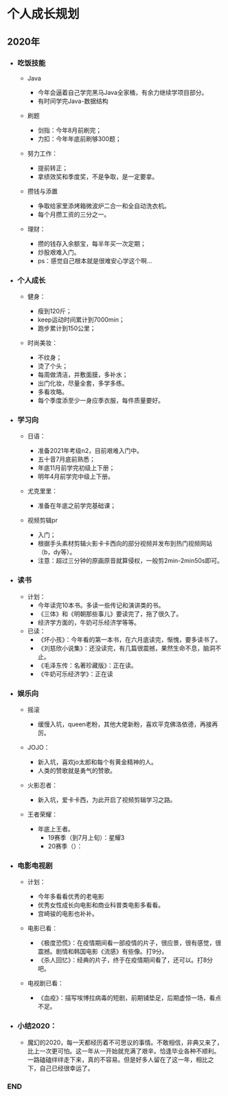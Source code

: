 # 个人成长规划


## 2020年
- ### 吃饭技能
  - Java
    - 今年会逼着自己学完黑马Java全家桶，有余力继续学项目部分。
    - 有时间学完Java-数据结构
  
  - 刷题
    - 剑指：今年8月前刷完；
    - 力扣：今年年底前刷够300题；

  - 努力工作：
    - 提前转正；
    - 拿绩效奖和季度奖，不是争取，是一定要拿。
    
  - 攒钱与添置
    - 争取给家里添烤箱微波炉二合一和全自动洗衣机。
    - 每个月攒工资的三分之一。
    
  - 理财：
    - 攒的钱存入余额宝，每半年买一次定期；
    - 炒股艰难入门。
    - ps：感觉自己根本就是很难安心学这个啊...
    
    
    
- ### 个人成长
  - 健身：
    - 瘦到120斤；
    - keep运动时间累计到7000min；
    - 跑步累计到150公里；
    
  - 时尚美妆：
    - 不纹身；
    - 烫了个头；
    - 每周做清洁，并敷面膜，多补水；
    - 出门化妆，尽量全套，多学多练。
    - 多看攻略。
    - 每个季度添至少一身应季衣服，每件质量要好。
    
    
    
- ### 学习向
  - 日语：
    - 准备2021年考级n2，目前艰难入门中。
    - 五十音7月底前熟悉；
    - 年底11月前学完初级上下册；
    - 明年4月前学完中级上下册。
    
  - 尤克里里：
    - 准备在年底之前学完基础课；

  - 视频剪辑pr  
    - 入门；
    - 根据手头素材剪辑火影卡卡西向的部分视频并发布到热门视频网站（b，dy等）。
    - 注意：超过三分钟的原画原音就算侵权，一般剪2min-2min50s即可。



- ### 读书
  - 计划：
    - 今年读完10本书。多读一些传记和演讲类的书。
    - 《三体》和《明朝那些事儿》要读完了，拖了很久了。
    - 经济学方面的，牛奶可乐经济学等等。
  - 已读：
    - 《坏小孩》：今年看的第一本书，在六月底读完，惭愧，要多读书了。
    - 《刘慈欣小说集》：还没读完，有几篇很震撼，果然生命不息，脑洞不止。
    - 《毛泽东传：名著珍藏版》：正在读。
    - 《牛奶可乐经济学》：正在读
  
  
  
- ### 娱乐向
  - 摇滚
    - 缓慢入坑，queen老粉，其他大佬新粉，喜欢平克佛洛依德，再接再厉。
    
  - JOJO：
    - 新入坑，喜欢jo太郎和每个有黄金精神的人。
    - 人类的赞歌就是勇气的赞歌。
    
  - 火影忍者：
    - 新入坑，爱卡卡西，为此开启了视频剪辑学习之路。
    
  - 王者荣耀：
    - 年底上王者。
      - 19赛季（到7月上旬）：星耀3
      - 20赛季（）：
    
    
    
- ### 电影电视剧
  - 计划：
    - 今年多看看优秀的老电影
    - 优秀女性成长向电影和商业科普类电影多看看。
    - 宫崎骏的电影也补补。
    
  - 电影已看：
    - 《极度恐慌》：在疫情期间看一部疫情的片子，很应景，很有感觉，很震撼。剧情和韩国电影《流感》有些像。打9分。
    - 《杀人回忆》：经典的片子，终于在疫情期间看了，还可以。打8分吧。
    
  - 电视剧已看：
    - 《血疫》：描写埃博拉病毒的短剧，前期铺垫足，后期虚惊一场，看点不足。
    
    
    
- ### 小结2020：
  - 魔幻的2020，每一天都经历着不可思议的事情。不敢相信，非典又来了，比上一次更可怕。这一年从一开始就充满了艰辛。恰逢毕业各种不顺利。一路磕磕绊绊走下来，真的不容易。但是好多人留在了这一年，相比之下，自己已经很幸运了。
    
    
    
### END
